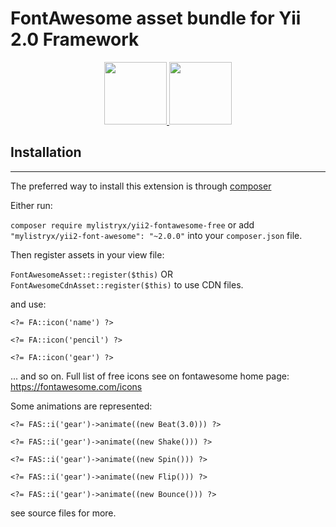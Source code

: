# FontAwesome asset bundle for Yii 2.0 Framework #

<p align="center">
    <a href="https://github.com/yiisoft" target="_blank">
        <img src="https://avatars0.githubusercontent.com/u/993323" height="100px">
    </a>
    <a href="https::/fontawesome.io">
    <img src="https://upload.wikimedia.org/wikipedia/commons/thumb/5/5f/Font_Awesome_logomark_blue.svg/768px-Font_Awesome_logomark_blue.svg.png?20220809042108" width="100px">
    </a>
</p>

## Installation #

___

The preferred way to install this extension is through [composer ](http://getcomposer.org/download/)

Either run:

`composer require mylistryx/yii2-fontawesome-free`  or add `"mylistryx/yii2-font-awesome": "~2.0.0"` into your `composer.json` file. 

Then register assets in your view file:

`FontAwesomeAsset::register($this)` OR `FontAwesomeCdnAsset::register($this)` to use CDN files.

and use:

`<?= FA::icon('name') ?>`

`<?= FA::icon('pencil') ?>`

`<?= FA::icon('gear') ?>`

... and so on. Full list of free icons see on fontawesome home page:  https://fontawesome.com/icons

Some animations are represented:

`<?= FAS::i('gear')->animate((new Beat(3.0))) ?>`

`<?= FAS::i('gear')->animate((new Shake())) ?>`

`<?= FAS::i('gear')->animate((new Spin())) ?>`

`<?= FAS::i('gear')->animate((new Flip())) ?>`

`<?= FAS::i('gear')->animate((new Bounce())) ?>`

see source files for more.